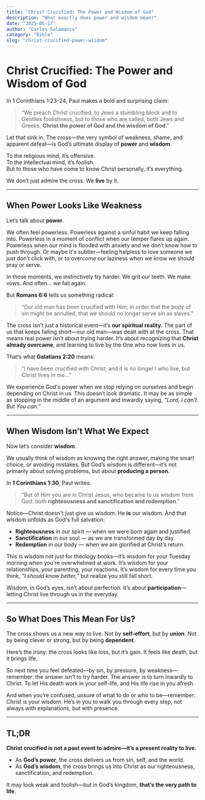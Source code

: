 ```yaml
---
title: "Christ Crucified: The Power and Wisdom of God"
description: "What exactly does power and wisdom mean?"
date: "2025-05-17"
author: "Carlos Salamanca"
category: "Bible"
slug: "christ-crucified-power-wisdom"
---
```


# Christ Crucified: The Power and Wisdom of God

In 1 Corinthians 1:23–24, Paul makes a bold and surprising claim:

> “We preach Christ crucified, to Jews a stumbling block and to Gentiles foolishness, but to those who are called, both Jews and Greeks, **Christ the power of God and the wisdom of God**.”

Let that sink in. The cross—the very symbol of weakness, shame, and apparent defeat—is God’s ultimate display of **power** and **wisdom**.

To the religious mind, it’s offensive.  
To the intellectual mind, it’s foolish.  
But to those who have come to know Christ personally, it’s everything.

We don’t just admire the cross. We **live** by it.

---

## When Power Looks Like Weakness

Let’s talk about **power**.

We often feel powerless. Powerless against a sinful habit we keep falling into. Powerless in a moment of conflict when our temper flares up again. Powerless when our mind is flooded with anxiety and we don’t know how to push through. Or maybe it's subtler—feeling helpless to love someone we just don’t click with, or to overcome our laziness when we know we should pray or serve.

In those moments, we instinctively try harder. We grit our teeth. We make vows. And often... we fail again.

But **Romans 6:6** tells us something radical:

> “Our old man has been crucified with Him, in order that the body of sin might be annulled, that we should no longer serve sin as slaves.”

The cross isn’t just a historical event—it’s **our spiritual reality**. The part of us that keeps falling short—our old man—was dealt with at the cross. That means real power isn’t about trying harder. It’s about recognizing that **Christ already overcame**, and learning to live by the One who now lives in us.

That’s what **Galatians 2:20** means:

> “I have been crucified with Christ; and it is no longer I who live, but Christ lives in me…”

We experience God's power when we stop relying on ourselves and begin depending on Christ in us. This doesn’t look dramatic. It may be as simple as stopping in the middle of an argument and inwardly saying, *“Lord, I can’t. But You can.”*

---

## When Wisdom Isn’t What We Expect

Now let’s consider **wisdom**.

We usually think of wisdom as knowing the right answer, making the smart choice, or avoiding mistakes. But God’s wisdom is different—it’s not primarily about solving problems, but about **producing a person**.

In **1 Corinthians 1:30**, Paul writes:

> “But of Him you are in Christ Jesus, who became to us wisdom from God: both **righteousness and sanctification and redemption**.”

Notice—Christ doesn't just give us wisdom. He **is** our wisdom. And that wisdom unfolds as God's full salvation:

- **Righteousness** in our spirit — when we were born again and justified.  
- **Sanctification** in our soul — as we are transformed day by day.  
- **Redemption** in our body — when we are glorified at Christ’s return.

This is wisdom not just for theology books—it’s wisdom for your Tuesday morning when you’re overwhelmed at work. It’s wisdom for your relationships, your parenting, your reactions. It’s wisdom for every time you think, *“I should know better,”* but realize you still fall short.

Wisdom, in God’s eyes, isn’t about perfection. It’s about **participation**—letting Christ live through us in the everyday.

---

## So What Does This Mean For Us?

The cross shows us a new way to live. Not by **self-effort**, but by **union**. Not by being clever or strong, but by being **dependent**.

Here’s the irony: the cross looks like loss, but it’s gain. It feels like death, but it brings life.

So next time you feel defeated—by sin, by pressure, by weakness—remember: the answer isn’t to try harder. The answer is to turn inwardly to Christ. To let His death work in your self-life, and His life rise in you afresh.

And when you’re confused, unsure of what to do or who to be—remember: Christ is your wisdom. He’s in you to walk you through every step, not always with explanations, but with presence.

---

## TL;DR

**Christ crucified is not a past event to admire—it’s a present reality to live.**  
- As **God’s power**, the cross delivers us from sin, self, and the world.  
- As **God’s wisdom**, the cross brings us into Christ as our righteousness, sanctification, and redemption.  

It may look weak and foolish—but in God’s kingdom, **that’s the very path to life**.